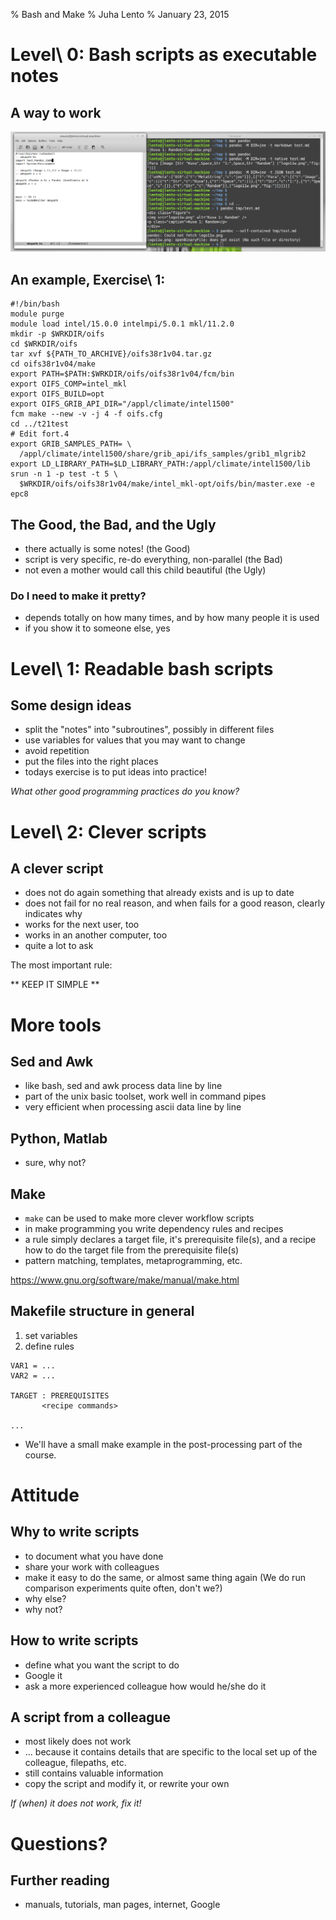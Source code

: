 % Bash and Make
% Juha Lento
% January 23, 2015


# Level\ 0: Bash scripts as executable notes

## A way to work

![Copying commands (the ones that actually worked) from the terminal window to a file is "a level\ 0" use case.](include/EmacsAndXterm.png)

## An example, Exercise\ 1:

~~~~{#bash-as-notes .bash}
#!/bin/bash
module purge
module load intel/15.0.0 intelmpi/5.0.1 mkl/11.2.0
mkdir -p $WRKDIR/oifs
cd $WRKDIR/oifs
tar xvf ${PATH_TO_ARCHIVE}/oifs38r1v04.tar.gz
cd oifs38r1v04/make
export PATH=$PATH:$WRKDIR/oifs/oifs38r1v04/fcm/bin
export OIFS_COMP=intel_mkl
export OIFS_BUILD=opt
export OIFS_GRIB_API_DIR="/appl/climate/intel1500"
fcm make --new -v -j 4 -f oifs.cfg
cd ../t21test
# Edit fort.4
export GRIB_SAMPLES_PATH= \
  /appl/climate/intel1500/share/grib_api/ifs_samples/grib1_mlgrib2
export LD_LIBRARY_PATH=$LD_LIBRARY_PATH:/appl/climate/intel1500/lib
srun -n 1 -p test -t 5 \
  $WRKDIR/oifs/oifs38r1v04/make/intel_mkl-opt/oifs/bin/master.exe -e epc8
~~~~

## The Good, the Bad, and the Ugly

- there actually is some notes! (the Good)
- script is very specific, re-do everything, non-parallel (the Bad)
- not even a mother would call this child beautiful (the Ugly)

### Do I need to make it pretty?

- depends totally on how many times, and by how many people it is used
- if you show it to someone else, yes


# Level\ 1: Readable bash scripts


## Some design ideas

- split the "notes" into "subroutines", possibly in different files
- use variables for values that you may want to change
- avoid repetition
- put the files into the right places
- todays exercise is to put ideas into practice!

*What other good programming practices do you know?*

# Level\ 2: Clever scripts

## A clever script

- does not do again something that already exists and is up to date
- does not fail for no real reason, and when fails for a good reason,
  clearly indicates why
- works for the next user, too
- works in an another computer, too
- quite a lot to ask

The most important rule:

** KEEP IT SIMPLE **


# More tools

## Sed and Awk

- like bash, sed and awk process data line by line
- part of the unix basic toolset, work well in command pipes
- very efficient when processing ascii data line by line


## Python, Matlab

- sure, why not?


## Make

- `make` can be used to make more clever workflow scripts
- in make programming you write dependency rules and recipes
- a rule simply declares a target file, it's prerequisite file(s),
  and a recipe how to do the target file from the prerequisite file(s)
- pattern matching, templates, metaprogramming, etc.

<https://www.gnu.org/software/make/manual/make.html>


## Makefile structure in general

1. set variables
2. define rules

~~~~{#make-structure .makefile}
VAR1 = ...
VAR2 = ...

TARGET : PREREQUISITES
       <recipe commands>

...
~~~~~

- We'll have a small make example in the post-processing part of the course.


# Attitude


## Why to write scripts

- to document what you have done
- share your work with colleagues
- make it easy to do the same, or almost same thing again
  (We do run comparison experiments quite often, don't we?)
- why else?
- why not?


## How to write scripts

- define what you want the script to do
- Google it
- ask a more experienced colleague how would he/she do it


## A script from a colleague

- most likely does not work
- ... because it contains details that are specific to the local
  set up of the colleague, filepaths, etc.
- still contains valuable information
- copy the script and modify it, or rewrite your own

*If (when) it does not work, fix it!*


# Questions?

## Further reading

- manuals, tutorials, man pages, internet, Google

